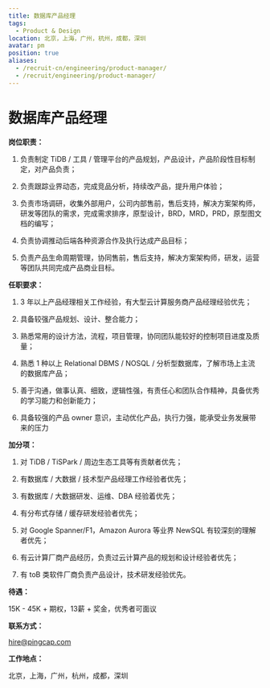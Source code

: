 ```yaml
---
title: 数据库产品经理
tags:
  - Product & Design
location: 北京，上海，广州，杭州，成都，深圳
avatar: pm
position: true
aliases:
  - /recruit-cn/engineering/product-manager/
  - /recruit/engineering/product-manager/
---
```


# 数据库产品经理

**岗位职责：**

1. 负责制定 TiDB / 工具 / 管理平台的产品规划，产品设计，产品阶段性目标制定，对产品负责；

2. 负责跟踪业界动态，完成竞品分析，持续改产品，提升用户体验；

3. 负责市场调研，收集外部用户，公司内部售前，售后支持，解决方案架构师，研发等团队的需求，完成需求排序，原型设计，BRD，MRD，PRD，原型图文档的编写；

4. 负责协调推动后端各种资源合作及执行达成产品目标；

5. 负责产品生命周期管理，协同售前，售后支持，解决方案架构师，研发，运营等团队共同完成产品商业目标。


**任职要求：**

1. 3 年以上产品经理相关工作经验，有大型云计算服务商产品经理经验优先；

2. 具备较强产品规划、设计、整合能力；

3. 熟悉常用的设计方法，流程，项目管理，协同团队能较好的控制项目进度及质量；

4. 熟悉 1 种以上 Relational DBMS / NOSQL / 分析型数据库，了解市场上主流的数据库产品；

5. 善于沟通，做事认真、细致，逻辑性强，有责任心和团队合作精神，具备优秀的学习能力和创新能力；

6. 具备较强的产品 owner 意识，主动优化产品，执行力强，能承受业务发展带来的压力

**加分项：**

1. 对 TiDB / TiSPark / 周边生态工具等有贡献者优先；

2. 有数据库 / 大数据 / 技术型产品经理工作经验者优先；

3. 有数据库 / 大数据研发、运维、DBA 经验着优先；

4. 有分布式存储 / 缓存研发经验者优先；

5. 对 Google Spanner/F1，Amazon Aurora 等业界 NewSQL 有较深刻的理解者优先；

6. 有云计算厂商产品经历，负责过云计算产品的规划和设计经验者优先；

7. 有 toB 类软件厂商负责产品设计，技术研发经验优先。


**待遇：**

15K - 45K + 期权，13薪 + 奖金，优秀者可面议

**联系方式：**

hire@pingcap.com

**工作地点：**

北京，上海，广州，杭州，成都，深圳